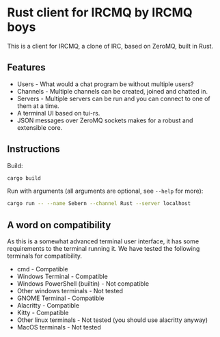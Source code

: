 # Rust client for IRCMQ by IRCMQ boys

This is a client for IRCMQ, a clone of IRC, based on ZeroMQ, built in Rust.

## Features

- Users - What would a chat program be without multiple users?
- Channels - Multiple channels can be created, joined and chatted in.
- Servers - Multiple servers can be run and you can connect to one of them at a time.
- A terminal UI based on tui-rs.
- JSON messages over ZeroMQ sockets makes for a robust and extensible core.

## Instructions

Build:
```bash
cargo build
```

Run with arguments (all arguments are optional, see `--help` for more):
```bash
cargo run -- --name Sebern --channel Rust --server localhost
```

## A word on compatibility

As this is a somewhat advanced terminal user interface, it has some requirements to the terminal running it. We have tested the following terminals for compatibility.

* cmd - Compatible
* Windows Terminal - Compatible
* Windows PowerShell (builtin) - Not compatible
* Other windows terminals - Not tested
* GNOME Terminal - Compatible
* Alacritty - Compatible
* Kitty - Compatible
* Other linux terminals - Not tested (you should use alacritty anyway)
* MacOS terminals - Not tested

